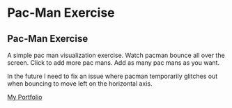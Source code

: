 # Pac-Man Exercise
## Pac-Man Exercise
A simple pac man visualization exercise. Watch pacman bounce all over the screen. Click to add more pac mans. Add as many pac mans as you want.

In the future I need to fix an issue where pacman temporarily glitches out when bouncing to move left on the horizontal axis.

<a href="https://vegan-morpheus.github.io/">My Portfolio</a>
